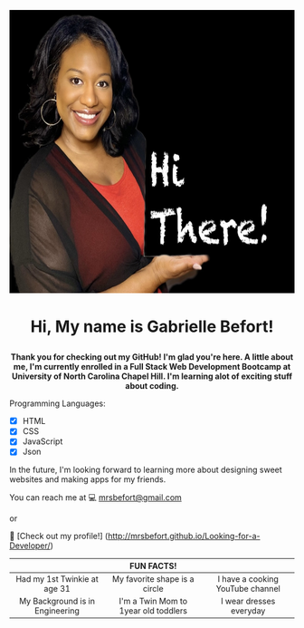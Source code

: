 <p align="center">
 <img src="./images/IMG_7855.JPG" width="700" height="500">
</p>


<h1><p align="center"> Hi, My name is Gabrielle Befort!</p></h1>

<strong><p align="center">Thank you for checking out my GitHub! I'm glad you're here. A little about me, I'm currently enrolled in a Full Stack Web Development Bootcamp at University of North Carolina Chapel Hill. I'm learning alot of exciting stuff about coding.</p></strong>

 
Programming Languages: 
- [x] HTML
- [x] CSS
- [x] JavaScript
- [x] Json

In the future, I'm looking forward to learning more about designing sweet websites and making apps for my friends. 

You can reach me at 💻 mrsbefort@gmail.com 

or 

🔗 [Check out my profile!] (http://mrsbefort.github.io/Looking-for-a-Developer/)

| |FUN FACTS!| |
|:---:|:----:|:---:|
| Had my 1st Twinkie at age 31 | My favorite shape is a circle | I have a cooking YouTube channel |
| My Background is in Engineering | I'm a Twin Mom to 1year old toddlers|I wear dresses everyday|





